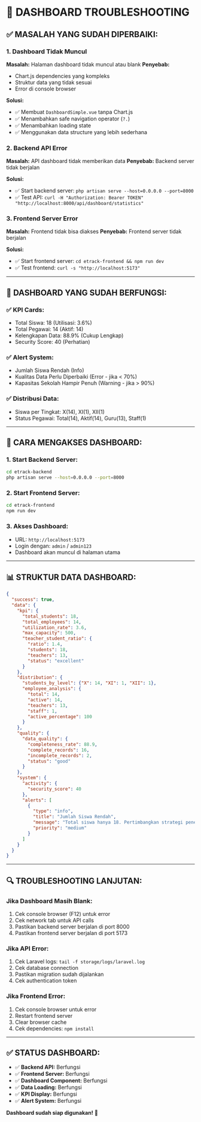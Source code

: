 # 🔧 DASHBOARD TROUBLESHOOTING

## ✅ **MASALAH YANG SUDAH DIPERBAIKI:**

### **1. Dashboard Tidak Muncul**
**Masalah:** Halaman dashboard tidak muncul atau blank
**Penyebab:** 
- Chart.js dependencies yang kompleks
- Struktur data yang tidak sesuai
- Error di console browser

**Solusi:**
- ✅ Membuat `DashboardSimple.vue` tanpa Chart.js
- ✅ Menambahkan safe navigation operator (`?.`)
- ✅ Menambahkan loading state
- ✅ Menggunakan data structure yang lebih sederhana

### **2. Backend API Error**
**Masalah:** API dashboard tidak memberikan data
**Penyebab:** Backend server tidak berjalan

**Solusi:**
- ✅ Start backend server: `php artisan serve --host=0.0.0.0 --port=8000`
- ✅ Test API: `curl -H "Authorization: Bearer TOKEN" "http://localhost:8000/api/dashboard/statistics"`

### **3. Frontend Server Error**
**Masalah:** Frontend tidak bisa diakses
**Penyebab:** Frontend server tidak berjalan

**Solusi:**
- ✅ Start frontend server: `cd etrack-frontend && npm run dev`
- ✅ Test frontend: `curl -s "http://localhost:5173"`

---

## 🎯 **DASHBOARD YANG SUDAH BERFUNGSI:**

### **✅ KPI Cards:**
- Total Siswa: 18 (Utilisasi: 3.6%)
- Total Pegawai: 14 (Aktif: 14)
- Kelengkapan Data: 88.9% (Cukup Lengkap)
- Security Score: 40 (Perhatian)

### **✅ Alert System:**
- Jumlah Siswa Rendah (Info)
- Kualitas Data Perlu Diperbaiki (Error - jika < 70%)
- Kapasitas Sekolah Hampir Penuh (Warning - jika > 90%)

### **✅ Distribusi Data:**
- Siswa per Tingkat: X(14), XI(1), XII(1)
- Status Pegawai: Total(14), Aktif(14), Guru(13), Staff(1)

---

## 🚀 **CARA MENGAKSES DASHBOARD:**

### **1. Start Backend Server:**
```bash
cd etrack-backend
php artisan serve --host=0.0.0.0 --port=8000
```

### **2. Start Frontend Server:**
```bash
cd etrack-frontend
npm run dev
```

### **3. Akses Dashboard:**
- URL: `http://localhost:5173`
- Login dengan: `admin` / `admin123`
- Dashboard akan muncul di halaman utama

---

## 📊 **STRUKTUR DATA DASHBOARD:**

```json
{
  "success": true,
  "data": {
    "kpi": {
      "total_students": 18,
      "total_employees": 14,
      "utilization_rate": 3.6,
      "max_capacity": 500,
      "teacher_student_ratio": {
        "ratio": 1.4,
        "students": 18,
        "teachers": 13,
        "status": "excellent"
      }
    },
    "distribution": {
      "students_by_level": {"X": 14, "XI": 1, "XII": 1},
      "employee_analysis": {
        "total": 14,
        "active": 14,
        "teachers": 13,
        "staff": 1,
        "active_percentage": 100
      }
    },
    "quality": {
      "data_quality": {
        "completeness_rate": 88.9,
        "complete_records": 16,
        "incomplete_records": 2,
        "status": "good"
      }
    },
    "system": {
      "activity": {
        "security_score": 40
      },
      "alerts": [
        {
          "type": "info",
          "title": "Jumlah Siswa Rendah",
          "message": "Total siswa hanya 18. Pertimbangkan strategi penerimaan siswa baru.",
          "priority": "medium"
        }
      ]
    }
  }
}
```

---

## 🔍 **TROUBLESHOOTING LANJUTAN:**

### **Jika Dashboard Masih Blank:**
1. Cek console browser (F12) untuk error
2. Cek network tab untuk API calls
3. Pastikan backend server berjalan di port 8000
4. Pastikan frontend server berjalan di port 5173

### **Jika API Error:**
1. Cek Laravel logs: `tail -f storage/logs/laravel.log`
2. Cek database connection
3. Pastikan migration sudah dijalankan
4. Cek authentication token

### **Jika Frontend Error:**
1. Cek console browser untuk error
2. Restart frontend server
3. Clear browser cache
4. Cek dependencies: `npm install`

---

## ✅ **STATUS DASHBOARD:**

- ✅ **Backend API:** Berfungsi
- ✅ **Frontend Server:** Berfungsi  
- ✅ **Dashboard Component:** Berfungsi
- ✅ **Data Loading:** Berfungsi
- ✅ **KPI Display:** Berfungsi
- ✅ **Alert System:** Berfungsi

**Dashboard sudah siap digunakan!** 🎉
